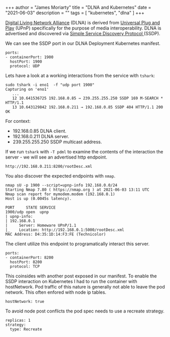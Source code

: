 +++
author = "James Moriarty"
title = "DLNA and Kubernetes"
date = "2021-06-03"
description = ""
tags = [
  "kubernetes",
  "dlna"
]
+++

[Digital Living Network Alliance][1] (DLNA) is derived from [Universal Plug and Play][2] (UPnP) specifically for the purpose of media interoperability. DLNA is advertised and discovered via [Simple Service Discovery Protocol ][3] (SSDP).

[1]: https://en.wikipedia.org/wiki/Digital_Living_Network_Alliance
[2]: https://en.wikipedia.org/wiki/Universal_Plug_and_Play
[3]: https://en.wikipedia.org/wiki/Simple_Service_Discovery_Protocol

We can see the SSDP port in our DLNA Deployment Kubernetes manifest.

```
ports:
- containerPort: 1900
  hostPort: 1900
  protocol: UDP
```

Lets have a look at a working interactions from the service with `tshark`:

```
sudo tshark -i eno1  -f "udp port 1900"
Capturing on 'eno1'
   ...
   12 10.641536725 192.168.0.85 → 239.255.255.250 SSDP 169 M-SEARCH * HTTP/1.1
   13 10.643129842 192.168.0.211 → 192.168.0.85 SSDP 404 HTTP/1.1 200 OK
```

For context:

- 192.168.0.85 DLNA client.
- 192.168.0.211 DLNA server.
- 239.255.255.250 SSDP multicast address.

If we run `tshark` with `-T pdml` to examine the contents of the interaction the server - we will see an advertised http endpoint. 

```
http://192.168.0.211:8200/rootDesc.xml
```

You also discover the expected endpoints with `nmap`.

```
nmap sU -p 1900 --script=upnp-info 192.168.0.0/24
Starting Nmap 7.80 ( https://nmap.org ) at 2021-06-03 13:11 UTC
Nmap scan report for mymodem.modem (192.168.0.1)
Host is up (0.0045s latency).

PORT     STATE SERVICE
1900/udp open  upnp
| upnp-info:
| 192.168.0.1
|     Server: Homeware UPnP/1.1
|_    Location: http://192.168.0.1:5000/rootDesc.xml
MAC Address: D4:35:1D:14:F3:FE (Technicolor)
```

The client utilize this endpoint to programatically interact this server. 

```
ports:
- containerPort: 8200
  hostPort: 8200
  protocol: TCP
```

This coinsides with another post exposed in our manifest. To enable the SSDP interaction on Kubernetes I had to run the container with hostNetwork. Pod traffic of this nature is generally not able to leave the pod network. This often enfored with node ip tables.

```
hostNetwork: true
```

To avoid node post conflicts the pod spec needs to use a recreate strategy.

```
replicas: 1
strategy:
  type: Recreate
```
